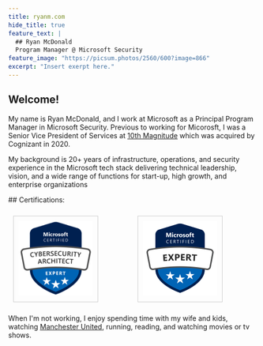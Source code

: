 ```yaml
---
title: ryanm.com
hide_title: true
feature_text: |
  ## Ryan McDonald
  Program Manager @ Microsoft Security
feature_image: "https://picsum.photos/2560/600?image=866"
excerpt: "Insert exerpt here."
---
```


## Welcome!

My name is Ryan McDonald, and I work at Microsoft as a Principal Program Manager in Microsoft Security. Previous to working for Micorosft, I was a Senior Vice President of Services at <a href="https://www.10thmagnitude.com/">10th Magnitude</a> which was acquired by Cognizant in 2020.

My background is 20+ years of infrastructure, operations, and security experience in the Microsoft tech stack delivering technical leadership, vision, and a wide range of functions for start-up, high growth, and enterprise organizations

<p>## Certifications:</p>
<div style="display: flex; justify-content: space-between; align-items: center;">
<a href="https://learn.microsoft.com/api/credentials/share/en-us/RyanMcDonald-3668/CB822B4C766EBFA3?sharingId=B503FADD74F1EA11" target="_blank" style="text-decoration: none; display: inline-block; border: 1px solid #ccc; padding: 10px; margin: 10px;">
  <img src="/assets/logos/cybersecurityarchitect.png" alt="Cybersecurity Architect" style="width:150px;">
</a>

<a href="https://learn.microsoft.com/api/credentials/share/en-us/RyanMcDonald-3668/9C52757A9711B029?sharingId=B503FADD74F1EA11" target="_blank" style="text-decoration: none; display: inline-block; border: 1px solid #ccc; padding: 10px; margin: 10px;">
  <img src="/assets/logos/microsoft-certified-expert-badge.svg" alt="Azure Architect" style="width:150px;">
</a>

<div data-iframe-width="150" data-iframe-height="270" data-share-badge-id="8e4f2818-9b50-430d-b55c-e5a16a3ca13a" data-share-badge-host="https://www.credly.com" style="display: inline-block;"></div><script type="text/javascript" async src="//cdn.credly.com/assets/utilities/embed.js"></script>
</div>


When I'm not working, I enjoy spending time with my wife and kids, watching <a href="https://www.manutd.com/">Manchester United</a>, running, reading, and watching movies or tv shows.




